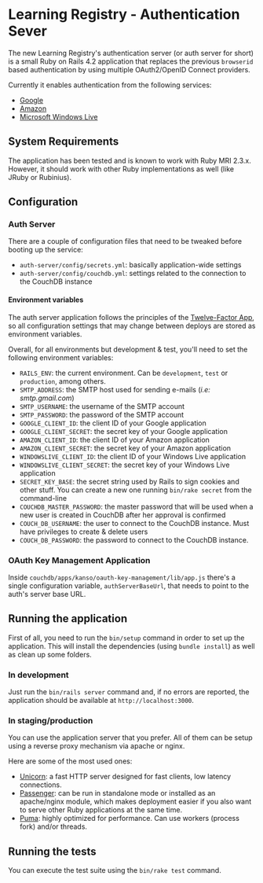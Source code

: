 # Learning Registry - Authentication Sever
The new Learning Registry's authentication server (or auth server for short) is
a small Ruby on Rails 4.2 application that replaces the previous `browserid`
based authentication by using multiple OAuth2/OpenID Connect providers.

Currently it enables authentication from the following services:
* [Google](https://developers.google.com/identity/protocols/OpenIDConnect)
* [Amazon](http://login.amazon.com/)
* [Microsoft Windows Live](https://msdn.microsoft.com/en-us/library/dn631819.aspx)

## System Requirements
The application has been tested and is known to work with Ruby MRI 2.3.x.
However, it should work with other Ruby implementations as well (like JRuby or
Rubinius).

## Configuration

### Auth Server
There are a couple of configuration files that need to be tweaked before
booting up the service:

* `auth-server/config/secrets.yml`: basically application-wide settings
* `auth-server/config/couchdb.yml`: settings related to the connection to the
CouchDB instance

#### Environment variables
The auth server application follows the principles of the
[Twelve-Factor App](http://12factor.net/config), so all configuration settings
that may change between deploys are stored as environment variables.

Overall, for all environments but development & test, you'll need to set the
following environment variables:

* `RAILS_ENV`: the current environment. Can be `development`, `test` or
`production`, among others.
* `SMTP_ADDRESS`: the SMTP host used for sending e-mails (*i.e: smtp.gmail.com*)
* `SMTP_USERNAME`: the username of the SMTP account
* `SMTP_PASSWORD`: the password of the SMTP account
* `GOOGLE_CLIENT_ID`: the client ID of your Google application
* `GOOGLE_CLIENT_SECRET`: the secret key of your Google application
* `AMAZON_CLIENT_ID`: the client ID of your Amazon application
* `AMAZON_CLIENT_SECRET`: the secret key of your Amazon application
* `WINDOWSLIVE_CLIENT_ID`: the client ID of your Windows Live application
* `WINDOWSLIVE_CLIENT_SECRET`: the secret key of your Windows Live application
* `SECRET_KEY_BASE`: the secret string used by Rails to sign cookies and other
stuff. You can create a new one running `bin/rake secret` from the command-line
* `COUCHDB_MASTER_PASSWORD`: the master password that will be used when a new
user is created in CouchDB after her approval is confirmed
* `COUCH_DB_USERNAME`: the user to connect to the CouchDB instance. Must have
privileges to create & delete users
* `COUCH_DB_PASSWORD`: the password to connect to the CouchDB instance.

### OAuth Key Management Application
Inside `couchdb/apps/kanso/oauth-key-management/lib/app.js` there's a single
configuration variable, `authServerBaseUrl`, that needs to point to the auth's
server base URL.

## Running the application

First of all, you need to run the `bin/setup` command in order to set up the
application. This will install the dependencies (using `bundle install`) as well
as clean up some folders.

### In development
Just run the `bin/rails server` command and, if no errors are reported, the
application should be available at `http://localhost:3000`.

### In staging/production
You can use the application server that you prefer. All of them can be setup
using a reverse proxy mechanism via apache or nginx.

Here are some of the most used ones:

* [Unicorn](https://unicorn.bogomips.org/): a fast HTTP server designed for
fast clients, low latency connections.
* [Passenger](https://www.phusionpassenger.com/library/walkthroughs/deploy/ruby/):
can be run in standalone mode or installed as an apache/nginx module, which
makes deployment easier if you also want to serve other Ruby applications at the
same time.
* [Puma](http://puma.io/): highly optimized for performance. Can use workers
(process fork) and/or threads.

## Running the tests
You can execute the test suite using the `bin/rake test` command.
